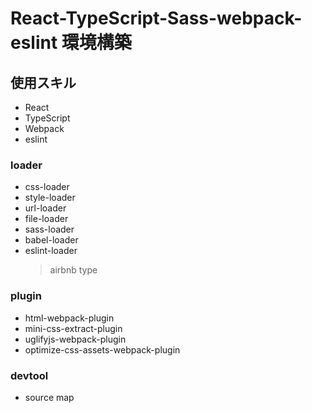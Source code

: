 # React-TypeScript-Sass-webpack-eslint 環境構築
## 使用スキル
- React
- TypeScript
- Webpack
- eslint
### loader
- css-loader
- style-loader
- url-loader
- file-loader
- sass-loader
- babel-loader
- eslint-loader
    > airbnb type
### plugin
- html-webpack-plugin
- mini-css-extract-plugin
- uglifyjs-webpack-plugin
- optimize-css-assets-webpack-plugin
### devtool
- source map
